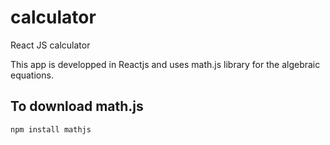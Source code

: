 # calculator
React JS calculator

This app is developped in Reactjs and uses math.js library for the algebraic equations. 


## To download math.js

```shell
npm install mathjs
```
